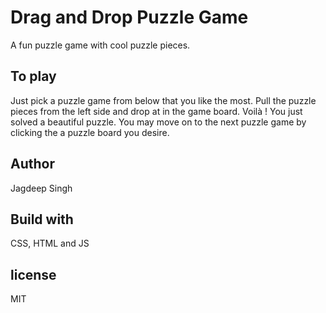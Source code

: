 # Drag and Drop Puzzle Game
A  fun puzzle game with cool puzzle pieces.

## To play
Just pick a puzzle game from below that you like the most.
Pull the puzzle pieces from the left side and drop at in the game
board. Voilà ! You just solved a beautiful puzzle. You may move
on to the next puzzle game by clicking the a puzzle board you desire.

## Author
Jagdeep Singh

## Build with
CSS, HTML and JS


##  license
MIT
